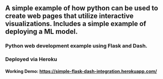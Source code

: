 ## A simple example of how python can be used to create web pages that utilize interactive visualizations. Includes a simple example of deploying a ML model.

### Python web development example using Flask and Dash.
### Deployed via Heroku

#### Working Demo: https://simple-flask-dash-integration.herokuapp.com/
